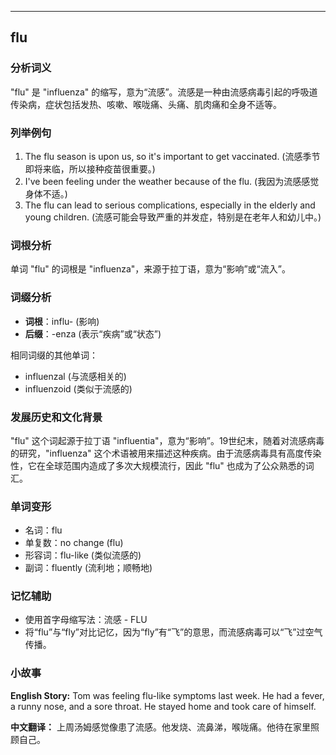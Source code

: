 
---------------
## flu
### 分析词义
"flu" 是 "influenza" 的缩写，意为“流感”。流感是一种由流感病毒引起的呼吸道传染病，症状包括发热、咳嗽、喉咙痛、头痛、肌肉痛和全身不适等。

### 列举例句
1. The flu season is upon us, so it's important to get vaccinated. (流感季节即将来临，所以接种疫苗很重要。)
2. I've been feeling under the weather because of the flu. (我因为流感感觉身体不适。)
3. The flu can lead to serious complications, especially in the elderly and young children. (流感可能会导致严重的并发症，特别是在老年人和幼儿中。)

### 词根分析
单词 "flu" 的词根是 "influenza"，来源于拉丁语，意为“影响”或“流入”。

### 词缀分析
- **词根**：influ- (影响)
- **后缀**：-enza (表示“疾病”或“状态”)
  
相同词缀的其他单词：
- influenzal (与流感相关的)
- influenzoid (类似于流感的)

### 发展历史和文化背景
"flu" 这个词起源于拉丁语 "influentia"，意为“影响”。19世纪末，随着对流感病毒的研究，"influenza" 这个术语被用来描述这种疾病。由于流感病毒具有高度传染性，它在全球范围内造成了多次大规模流行，因此 "flu" 也成为了公众熟悉的词汇。

### 单词变形
- 名词：flu
- 单复数：no change (flu)
- 形容词：flu-like (类似流感的)
- 副词：fluently (流利地；顺畅地)

### 记忆辅助
- 使用首字母缩写法：流感 - FLU
- 将“flu”与“fly”对比记忆，因为“fly”有“飞”的意思，而流感病毒可以“飞”过空气传播。

### 小故事
**English Story:**
Tom was feeling flu-like symptoms last week. He had a fever, a runny nose, and a sore throat. He stayed home and took care of himself.

**中文翻译：**
上周汤姆感觉像患了流感。他发烧、流鼻涕，喉咙痛。他待在家里照顾自己。

